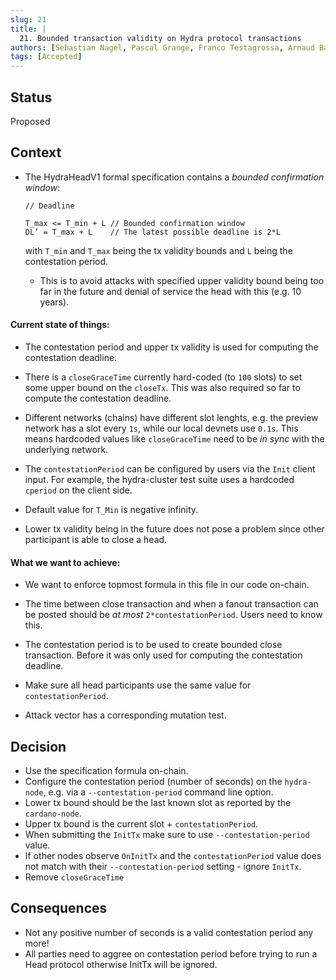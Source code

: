 ```yaml
---
slug: 21
title: |
  21. Bounded transaction validity on Hydra protocol transactions
authors: [Sebastian Nagel, Pascal Grange, Franco Testagrossa, Arnaud Bailly, Sasha Bogicevic]
tags: [Accepted]
---
```


## Status

Proposed

## Context

* The HydraHeadV1 formal specification contains a *bounded confirmation window*:

    ```
    // Deadline

    T_max <= T_min + L // Bounded confirmation window
    DL’ = T_max + L    // The latest possible deadline is 2*L

    ```

    with `T_min` and `T_max` being the tx validity bounds and `L` being the contestation period.

    + This is to avoid attacks with specified upper validity bound being too far in the future and denial of service the head with this (e.g. 10 years).

#### Current state of things:

* The contestation period and upper tx validity is used for computing the contestation deadline.

* There is a `closeGraceTime` currently hard-coded (to `100` slots) to set some upper bound on the `closeTx`. This was also required so far to compute the contestation deadline.

* Different networks (chains) have different slot lenghts, e.g. the preview network has a slot every `1s`, while our local devnets use `0.1s`. This means hardcoded values
  like `closeGraceTime` need to be _in sync_ with the underlying network.

* The `contestationPeriod` can be configured by users via the `Init` client input. For example, the hydra-cluster test suite uses a hardcoded `cperiod` on the client side.

* Default value for `T_Min` is negative infinity.

* Lower tx validity being in the future does not pose a problem since other participant is able to close a head.

#### What we want to achieve:

* We want to enforce topmost formula in this file in our code on-chain.

* The time between close transaction and when a fanout transaction can be posted should be *at most* `2*contestationPeriod`. Users need to know this.

* The contestation period is to be used to create bounded close transaction. Before it was only used for computing the contestation deadline.

* Make sure all head participants use the same value for `contestationPeriod`.

* Attack vector has a corresponding mutation test.

## Decision

* Use the specification formula on-chain.
* Configure the contestation period (number of seconds) on the `hydra-node`, e.g. via a `--contestation-period` command line option.
* Lower tx bound should be the last known slot as reported by the `cardano-node`.
* Upper tx bound is the current slot + `contestationPeriod`.
* When submitting the `InitTx` make sure to use `--contestation-period` value.
* If other nodes observe `OnInitTx` and the `contestationPeriod` value does not match with their `--contestation-period` setting - ignore `InitTx`.
* Remove `closeGraceTime`

## Consequences

* Not any positive number of seconds is a valid contestation period any more!
* All parties need to aggree on contestation period before trying to run a Head protocol otherwise
  InitTx will be ignored.
